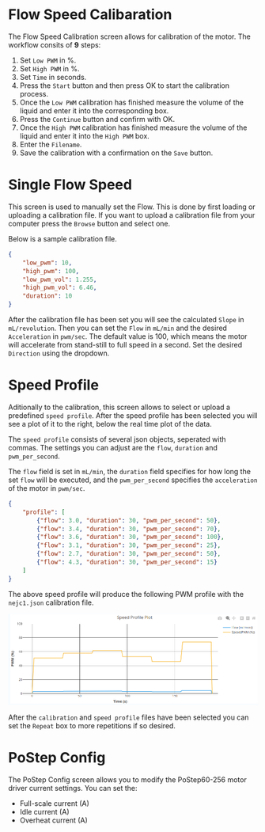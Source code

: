 # Flow Speed Calibaration
The Flow Speed Calibration screen allows for calibration of the motor.
The workflow consits of **9** steps:
1. Set `Low PWM` in %.
2. Set `High PWM` in %.
3. Set `Time` in seconds.
4. Press the `Start` button and then press OK to start the calibration process.
5. Once the `Low PWM` calibration has finished measure the volume of the liquid and enter it into the corresponding box.
6. Press the `Continue` button and confirm with OK.
7. Once the `High PWM` calibration has finished measure the volume of the liquid and enter it into the `High PWM` box.
8. Enter the `Filename`.
9. Save the calibration with a confirmation on the `Save` button.

# Single Flow Speed
This screen is used to manually set the Flow. This is done by first loading or uploading a calibration file. If you want to upload a calibration file from your computer press the `Browse` button and select one.

Below is a sample calibration file.
```json
{
    "low_pwm": 10,
    "high_pwm": 100,
    "low_pwm_vol": 1.255,
    "high_pwm_vol": 6.46,
    "duration": 10
}
```

After the calibration file has been set you will see the calculated `Slope` in `mL/revolution`. Then you can set the `Flow` in `mL/min` and the desired `Acceleration` in `pwm/sec`. The default value is 100, which means the motor will accelerate from stand-still to full speed in a second. Set the desired `Direction` using the dropdown.

# Speed Profile
Aditionally to the calibration, this screen allows to select or upload a predefined `speed profile`. After the speed profile has been selected you will see a plot of it to the right, below the real time plot of the data.

The `speed profile` consists of several json objects, seperated with commas. The settings you can adjust are the `flow`, `duration` and `pwm_per_second`.

The `flow` field is set in `mL/min`, the `duration` field specifies for how long the set `flow` will be executed, and the `pwm_per_second` specifies the `acceleration` of the motor in `pwm/sec`.

```json
{
    "profile": [
        {"flow": 3.0, "duration": 30, "pwm_per_second": 50},
        {"flow": 3.4, "duration": 30, "pwm_per_second": 70},
        {"flow": 3.6, "duration": 30, "pwm_per_second": 100},
        {"flow": 3.1, "duration": 30, "pwm_per_second": 25},
        {"flow": 2.7, "duration": 30, "pwm_per_second": 50},
        {"flow": 4.3, "duration": 30, "pwm_per_second": 15}
    ]
}
```
The above speed profile will produce the following PWM profile with the `nejc1.json` calibration file.

![speed_profile_example](../images/speed_profile.png)

After the `calibration` and `speed profile` files have been selected you can set the `Repeat` box to more repetitions if so desired.

# PoStep Config
The PoStep Config screen allows you to modify the PoStep60-256 motor driver current settings.
You can set the:
* Full-scale current (A)
* Idle current (A)
* Overheat current (A)